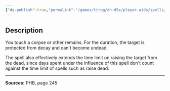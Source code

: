 ```yaml
---
{"dg-publish":true,"permalink":"/games/ttrpg/dn-d5e/player-aids/spells/level-2/gentle-repose/","tags":["TTRPG/DND/5e","verbal","somatic","material","ritual","Spell"],"noteIcon":""}
---
```



## Description
You touch a corpse or other remains.
For the duration, the target is protected from decay and can't become undead.

The spell also effectively extends the time limit on raising the target from the dead, since days spent under the influence of this spell don't count against the time limit of spells such as raise dead.

---

**Sources:** PHB, page 245
